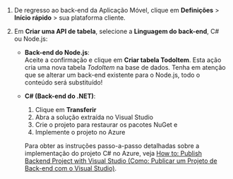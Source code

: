 
1. De regresso ao back-end da Aplicação Móvel, clique em **Definições** > **Início rápido** > sua plataforma cliente. 

2. Em **Criar uma API de tabela**, selecione a **Linguagem do back-end**, C# ou Node.js:

    + **Back-end do Node.js**:  
    Aceite a confirmação e clique em **Criar tabela TodoItem**. Esta ação cria uma nova tabela *TodoItem* na base de dados. Tenha em atenção que se alterar um back-end existente para o Node.js, todo o conteúdo será substituído!

    + **C# (Back-end do .NET)**:  
        1. Clique em **Transferir**
        2. Abra a solução extraída no Visual Studio
        3. Crie o projeto para restaurar os pacotes NuGet e 
        4. Implemente o projeto no Azure 
    
        Para obter as instruções passo-a-passo detalhadas sobre a implementação do projeto C# no Azure, veja [How to: Publish Backend Project with Visual Studio (Como: Publicar um Projeto de Back-end com o Visual Studio)](../articles/app-service-mobile/app-service-mobile-dotnet-backend-how-to-use-server-sdk.md#publish-server-project). 




<!--HONumber=Jun16_HO2-->



